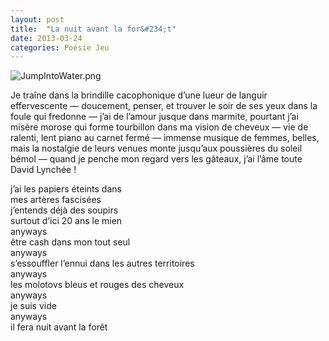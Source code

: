 ```yaml
---
layout: post
title:  "La nuit avant la for&#234;t"
date: 2013-03-24
categories: Poésie Jeu
---
```

![JumpIntoWater.png](http://f.cl.ly/items/3s1B0r3v2N012Y0k361U/NuitAvantForet.png)

Je traîne dans la brindille cacophonique d’une lueur de languir effervescente — doucement, penser, et trouver le soir de ses yeux dans la foule qui fredonne — j’ai de l’amour jusque dans marmite, pourtant j’ai misère morose qui forme tourbillon dans ma vision de cheveux — vie de ralenti, lent piano au carnet fermé — immense musique de femmes, belles, mais la nostalgie de leurs venues monte jusqu’aux poussières du soleil bémol — quand je penche mon regard vers les gâteaux, j’ai l’âme toute David Lynchée !

j’ai les papiers éteints dans  
mes artères fascisées  
j’entends déjà des soupirs  
surtout d’ici 20 ans le mien  
anyways  
être cash dans mon tout seul  
anyways  
s’essouffler l’ennui dans les autres territoires  
anyways  
les molotovs bleus et rouges des cheveux  
anyways  
je suis vide  
anyways  
il fera nuit avant la forêt  
